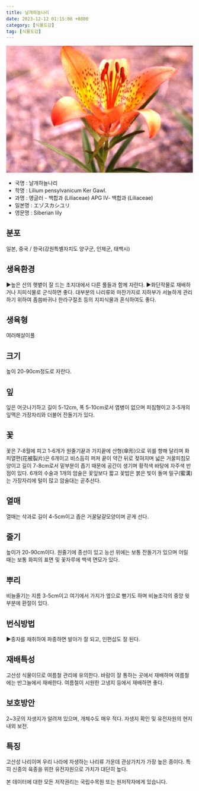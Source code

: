 ```yaml
---
title: 날개하늘나리
date: 2023-12-12 01:15:08 +0800
category: [식물도감]
tag: [식물도감]
---
```




![날개하늘나리](/assets/img/fileUpload/plants/basic/Liliaceae/Lilium/15117/1_th2.JPG)
- 국명 : 날개하늘나리
- 학명 : Lilium pensylvanicum Ker Gawl.
- 과명 : 앵글러 - 백합과 (Liliaceae) APG Ⅳ- 백합과 (Liliaceae)
- 일본명 : エゾスカシユリ
- 영문명 : Siberian lily


## 분포
일본, 중국 / 한국(강원특별자치도 양구군, 인제군, 태백시) 
## 생육환경
▶높은 산의 햇볕이 잘 드는 초지대에서 다른 풀들과 함께 자란다.
▶화단작물로 재배하거나 지피식물로 군식하면 좋다. 대부분의 나리류와 마찬가지로 지하부가 서늘하게 관리하기 위하여 좀씀바귀나 한라구절초 등의 지피식물과 혼식하여도 좋다.
## 생육형
여러해살이풀
## 크기
높이 20-90cm정도로 자란다.
## 잎
잎은 어긋나기하고 길이 5-12cm, 폭 5-10cm로서 엽병이 없으며 피침형이고 3-5개의 잎맥은 가장자리와 더불어 잔돌기가 있다.
## 꽃
꽃은 7-8월에 피고 1-6개가 원줄기끝과 가지끝에 산형(傘形)으로 위를 향해 달리며 화피열편(花被裂片)은 6개이고 비스듬히 퍼져 끝이 약간 뒤로 젖혀지며 넓은 거꿀피침모양이고 길이 7-8cm로서 밑부분이 좁기 때문에 공간이 생기며 황적색 바탕에 자주색 반점이 있다. 6개의 수술과 1개의 암술은 꽃잎보다 짧고 꽃밥은 붉은 빛이 돌며 밀구(蜜溝)는 가장자리에 털이 많고 암술대는 곧추선다.
## 열매
열매는 삭과로 길이 4-5cm이고 좁은 거꿀달걀모양이며 곧게 선다.
## 줄기
높이가 20-90cm이다. 원줄기에 종선이 있고 능선 위에는 보통 잔돌기가 있으며 어릴 때는 보통 화피의 표면 및 꽃자루에 백색 면모가 있다.
## 뿌리
비늘줄기는 지름 3-5cm이고 여기에서 가지가 옆으로 뻗기도 하며 비늘조각의 중앙 윗부분에 환절이 있다.
## 번식방법
▶종자를 채취하여 파종하면 발아가 잘 되고, 인편삽도 잘 된다.
## 재배특성
고산성 식물이므로 여름철 관리에 유의한다. 바람이 잘 통하는 곳에서 재배하며 여름철에는 반그늘에서 재배한다. 여름철이 시원한 고냉지 등에서 재배하면 좋다.
## 보호방안
2~3곳의 자생지가 알려져 있으며, 개체수도 매우 적다. 자생지 확인 및 유전자원의 현지내외 보전.
## 특징
고산성 나리이며 우리 나라에 자생하는 나리류 가운데 관상가치가 가장 높은 종이다. 특히 신종의 육종을 위한 유전자원으로 가치가 대단히 높다.






본 데이터에 대한 모든 저작권리는 국립수목원 또는 원저작자에게 있습니다.

